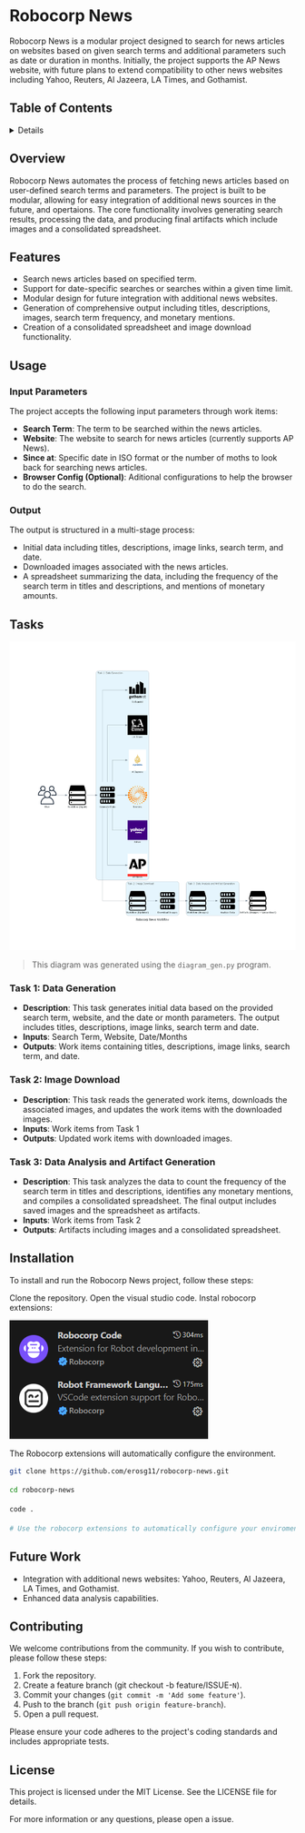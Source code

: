 # Robocorp News

Robocorp News is a modular project designed to search for news articles on websites based on given search terms and additional parameters such as date or duration in months. Initially, the project supports the AP News website, with future plans to extend compatibility to other news websites including Yahoo, Reuters, Al Jazeera, LA Times, and Gothamist.

## Table of Contents

<details>
<ol>
    <li><a rel="norrefer" href="#overview">Overview</a></li>
    <li><a rel="norrefer" href="#features">Features</a></li>
    <li><a rel="norrefer" href="#usage">Usage</a></li>
    <ol>
        <li><a rel="norrefer" href="#input-parameters">Input Parameters</a></li>
        <li><a rel="norrefer" href="#output-parameters">Output</a></li>
    </ol>
    <li><a rel="norrefer" href="#tasks">Tasks</a></li>
    <ol>
        <li><a rel="norrefer" href="#task-1-data-generation">Task 1: Data Generation</a></li>
        <li><a rel="norrefer" href="#task-2-image-donwload">Task2: Image Download</a></li>
        <li><a rel="norrefer" href="#task-3-data-analysis-and-artifact-generation">Task 3: Data Analysis and Artifact Generation</a></li>
    </ol>
    <li><a rel="norrefer" href="#installation">Installation</a></li>
    <li><a rel="norrefer" href="#future-work">Future Work</a></li>
    <li><a rel="norrefer" href="#contributing">Contributing</a></li>
    <li><a rel="norrefer" href="#license">License</a></li>
<ol>
</details>

## Overview

Robocorp News automates the process of fetching news articles based on user-defined search terms and parameters. The project is built to be modular, allowing for easy integration of additional news sources in the future, and opertaions. The core functionality involves generating search results, processing the data, and producing final artifacts which include images and a consolidated spreadsheet.

## Features

- Search news articles based on specified term.
- Support for date-specific searches or searches within a given time limit.
- Modular design for future integration with additional news websites.
- Generation of comprehensive output including titles, descriptions, images, search term frequency, and monetary mentions.
- Creation of a consolidated spreadsheet and image download functionality.

## Usage

### Input Parameters

The project accepts the following input parameters through work items:

- **Search Term**: The term to be searched within the news articles.
- **Website**: The website to search for news articles (currently supports AP News).
- **Since at**: Specific date in ISO format or the number of moths to look back for searching news articles.
- **Browser Config (Optional)**: Aditional configurations to help the browser to do the search.

### Output

The output is structured in a multi-stage process:

- Initial data including titles, descriptions, image links, search term, and date.
- Downloaded images associated with the news articles.
- A spreadsheet summarizing the data, including the frequency of the search term in titles and descriptions, and mentions of monetary amounts.


## Tasks

![Steps diagram](./docs/diagram.png "Steps diagram")

> This diagram was generated using the `diagram_gen.py` program.

### Task 1: Data Generation

- **Description**: This task generates initial data based on the provided search term, website, and the date or month parameters. The output includes titles, descriptions, image links, search term and date.
- **Inputs**: Search Term, Website, Date/Months
- **Outputs**: Work items containing titles, descriptions, image links, search term, and date.

### Task 2: Image Download

- **Description**: This task reads the generated work items, downloads the associated images, and updates the work items with the downloaded images.
- **Inputs**: Work items from Task 1
- **Outputs**: Updated work items with downloaded images.

### Task 3: Data Analysis and Artifact Generation

- **Description**: This task analyzes the data to count the frequency of the search term in titles and descriptions, identifies any monetary mentions, and compiles a consolidated spreadsheet. The final output includes saved images and the spreadsheet as artifacts.
- **Inputs**: Work items from Task 2
- **Outputs**: Artifacts including images and a consolidated spreadsheet.


## Installation

To install and run the Robocorp News project, follow these steps:

Clone the repository.
Open the visual studio code.
Instal robocorp extensions:

![Robocopr extensions](docs/robocorp-extensions.png "Robocorp extensions")

The Robocorp extensions will automatically configure the environment.

```bash
git clone https://github.com/erosg11/robocorp-news.git

cd robocorp-news

code .

# Use the robocorp extensions to automatically configure your enviroment
```

## Future Work

- Integration with additional news websites: Yahoo, Reuters, Al Jazeera, LA Times, and Gothamist.
- Enhanced data analysis capabilities.

## Contributing
We welcome contributions from the community. If you wish to contribute, please follow these steps:

1. Fork the repository.
2. Create a feature branch (git checkout -b feature/ISSUE-`N`).
3. Commit your changes (`git commit -m 'Add some feature'`).
4. Push to the branch (`git push origin feature-branch`).
5. Open a pull request.

Please ensure your code adheres to the project's coding standards and includes appropriate tests.

## License
This project is licensed under the MIT License. See the LICENSE file for details.

For more information or any questions, please open a issue.